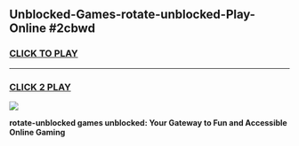 
## Unblocked-Games-rotate-unblocked-Play-Online #2cbwd
<h3>
<a href="https://news.freeplayer.one?title=rotate-unblocked&ref=3">CLICK TO PLAY</a></h3>
<hr>

<h3>
<a href="https://news.freeplayer.one?title=rotate-unblocked&ref=3">CLICK 2 PLAY</a>
  
</h3>

<a href="https://news.freeplayer.one?title=rotate-unblocked&ref=3"><img src="https://clearcache.store/games.png"></a>


**rotate-unblocked games unblocked: Your Gateway to Fun and Accessible Online Gaming**
